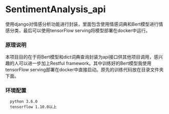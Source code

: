 # SentimentAnalysis_api
使用django对情感分析功能进行封装，里面包含使用情感词典和Bert模型进行情感分类，最后可以使用tensorFlow serving将模型部署在docker中运行。

### 原理说明
  本项目目的在于将Bert模型和dict词典查询封装为api接口供其他项目调用，感兴趣的人可以进一步加上Restful framework。其中训练好的Bert模型我使用tensorFlow
serving部署在docker中直接启动。原先的训练代码放在目录文件夹下面。

### 环境配置
  ```
    python 3.6.0
    tensorflow 1.10.0以上
  ```
